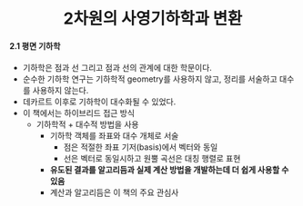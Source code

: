 
<div align="center">
  <h1>2차원의 사영기하학과 변환</h1>
</div>

  #### 2.1 평면 기하학
  - 기하학은 점과 선 그리고 점과 선의 관계에 대한 학문이다.
  - 순수한 기하학 연구는 기하학적 geometry를 사용하지 않고, 정리를 서술하고 대수를 사용하지 않는다.
  - 데카르트 이후로 기하학이 대수화될 수 있었다. 
- 이 책에서는 하이브리드 접근 방식
    - 기하학적 + 대수적 방법을 사용
        - 기하학 객체를 좌표와 대수 개체로 서술
            - 점은 적절한 좌표 기저(basis)에서 벡터와 동일
            - 선은 벡터로 동일시하고 원뿔 곡선은 대칭 행렬로 표현
        - **유도된 결과를 알고리듬과 실제 계산 방법을 개발하는데 더 쉽게 사용할 수 있음**
        - 계산과 알고리듬은 이 책의 주요 관심사